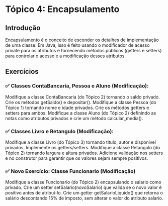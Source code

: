 # Tópico 4: Encapsulamento

## Introdução
Encapsulamento é o conceito de esconder os detalhes de implementação de uma classe. Em Java, isso é feito usando o modificador de acesso private para os atributos e fornecendo métodos públicos (getters e setters) para controlar o acesso e a modificação desses atributos.

## Exercícios
###  ✅ Classes ContaBancaria, Pessoa e Aluno (Modificação):
Modifique a classe ContaBancaria (do Tópico 2) tornando o saldo privado. Crie os métodos getSaldo() e depositar().
Modifique a classe Pessoa (do Tópico 1) tornando nome e idade privados. Crie os métodos getters e setters para ambos.
Modifique a classe Aluno (do Tópico 2) definindo as notas como atributos privados e crie um método calcular_media().

###  ✅ Classes Livro e Retangulo (Modificação):
Modifique a classe Livro (do Tópico 3) tornando titulo, autor e disponivel privados. Implemente os getters/setters.
Modifique a classe Retangulo (do Tópico 2) tornando largura e altura privados. Adicione validação nos setters e no construtor para garantir que os valores sejam sempre positivos.

###  ✅ Novo Exercício: Classe Funcionario (Modificação)
Modifique a classe Funcionario (do Tópico 2) encapsulando o salario como privado.
Crie um setter setSalario(novoSalario) que valida se o novo valor é positivo antes de atribuí-lo.
Crie um getter getSalarioLiquido() que retorna o salário descontando 15% de imposto, sem alterar o valor do atributo salario.
